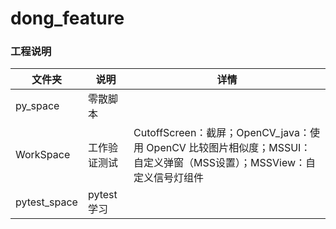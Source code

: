 # dong_feature

### 工程说明

文件夹 | 说明| 详情
------- | -------| -------
py_space| 零散脚本
WorkSpace| 工作验证测试| CutoffScreen：截屏；OpenCV_java：使用 OpenCV 比较图片相似度；MSSUI：自定义弹窗（MSS设置）；MSSView：自定义信号灯组件
pytest_space| pytest学习
